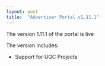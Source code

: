 ```yaml
---
layout: post
title:  "Advertiser Portal v1.11.1"
---
```


The version 1.11.1 of the portal is live

The version includes:
- Support for UGC Projects
